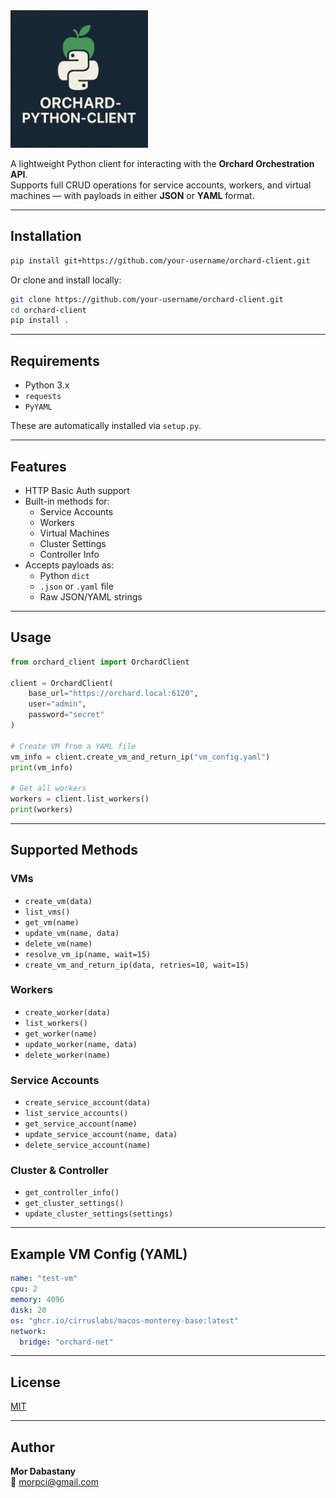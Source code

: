 <img src=".readme/orchard-python-client.png" alt="cover" width="220">

A lightweight Python client for interacting with the **Orchard Orchestration API**.  
Supports full CRUD operations for service accounts, workers, and virtual machines — with payloads in either **JSON** or **YAML** format.

---

## Installation

```bash 
pip install git+https://github.com/your-username/orchard-client.git
```

Or clone and install locally:

```bash
git clone https://github.com/your-username/orchard-client.git
cd orchard-client
pip install .
```

---

## Requirements

- Python 3.x
- `requests`
- `PyYAML`

These are automatically installed via `setup.py`.

---

## Features

- HTTP Basic Auth support
- Built-in methods for:
  - Service Accounts
  - Workers
  - Virtual Machines
  - Cluster Settings
  - Controller Info
- Accepts payloads as:
  - Python `dict`
  - `.json` or `.yaml` file
  - Raw JSON/YAML strings

---

## Usage

```python
from orchard_client import OrchardClient

client = OrchardClient(
    base_url="https://orchard.local:6120",
    user="admin",
    password="secret"
)

# Create VM from a YAML file
vm_info = client.create_vm_and_return_ip("vm_config.yaml")
print(vm_info)

# Get all workers
workers = client.list_workers()
print(workers)
```

---

## Supported Methods

### VMs
- `create_vm(data)`
- `list_vms()`
- `get_vm(name)`
- `update_vm(name, data)`
- `delete_vm(name)`
- `resolve_vm_ip(name, wait=15)`
- `create_vm_and_return_ip(data, retries=10, wait=15)`

### Workers
- `create_worker(data)`
- `list_workers()`
- `get_worker(name)`
- `update_worker(name, data)`
- `delete_worker(name)`

### Service Accounts
- `create_service_account(data)`
- `list_service_accounts()`
- `get_service_account(name)`
- `update_service_account(name, data)`
- `delete_service_account(name)`

### Cluster & Controller
- `get_controller_info()`
- `get_cluster_settings()`
- `update_cluster_settings(settings)`

---

## Example VM Config (YAML)

```yaml
name: "test-vm"
cpu: 2
memory: 4096
disk: 20
os: "ghcr.io/cirruslabs/macos-monterey-base:latest"
network:
  bridge: "orchard-net"
```

---

## License

[MIT](LICENSE)

---

## Author

**Mor Dabastany**  
📧 morpci@gmail.com
